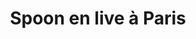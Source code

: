 ---
layout: live
title: "Spoon en live &agrave; Paris"
number: 165
liveid: spoon-paris
videoid: 9QrzuAlqXt4
qui: Spoon
ou: Paris
ip: 2a02:842a:8433:b001:1575:a60b:ff94:4a8c
created_at: 2023-08-29T13:53:10.347Z
permalink: 165-spoon-paris
---